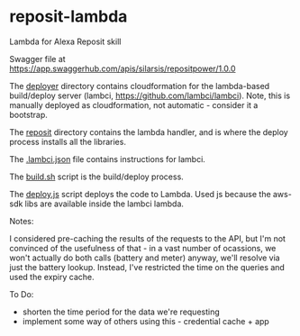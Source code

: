 # reposit-lambda
Lambda for Alexa Reposit skill

Swagger file at https://app.swaggerhub.com/apis/silarsis/repositpower/1.0.0

The [deployer](./deployer/) directory contains cloudformation for the
lambda-based build/deploy server (lambci, https://github.com/lambci/lambci).
Note, this is manually deployed as cloudformation, not automatic - consider
it a bootstrap.

The [reposit](./reposit/) directory contains the lambda handler, and is where
the deploy process installs all the libraries.

The [.lambci.json](./.lambci.json) file contains instructions for lambci.

The [build.sh](./build.sh) script is the build/deploy process.

The [deploy.js](./deploy.js) script deploys the code to Lambda. Used js because
the aws-sdk libs are available inside the lambci lambda.

Notes:

I considered pre-caching the results of the requests to the API, but I'm not
convinced of the usefulness of that - in a vast number of ocassions, we won't
actually do both calls (battery and meter) anyway, we'll resolve via just the
battery lookup. Instead, I've restricted the time on the queries and used the
expiry cache.

To Do:

* shorten the time period for the data we're requesting
* implement some way of others using this - credential cache + app



